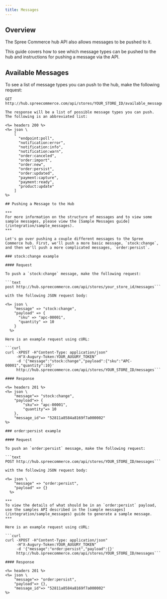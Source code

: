 ```yaml
---
title: Messages
---
```


## Overview

The Spree Commerce hub API also allows messages to be pushed to it.

This guide covers how to see which message types can be pushed to the hub and instructions for pushing a message via the API.

## Available Messages


To see a list of message types you can push to the hub, make the following request:

```text
GET http://hub.spreecommerce.com/api/stores/YOUR_STORE_ID/available_messages```

The response will be a list of possible message types you can push. The following is an abbreviated list:

<%= headers 200 %>
<%= json \
    [
      "endpoint:poll",
      "notification:error",
      "notification:info",
      "notification:warn",
      "order:canceled",
      "order:import",
      "order:new",
      "order:persist",
      "order:updated",
      "payment:capture",
      "payment:ready",
      "product:update"
    ]
%>

## Pushing a Message to the Hub

***
For more information on the structure of messages and to view some sample messages, please view the [Sample Messages guide](/integration/sample_messages).
***

Let's go over pushing a couple different messages to the Spree Commerce hub. First, we'll push a more basic message, `stock:change`, and then we'll push a more complicated messages, `order:persist`.

### stock:change example

#### Request

To push a `stock:change` message, make the following request:

```text
post http://hub.spreecommerce.com/api/stores/your_store_id/messages```

with the following JSON request body:

<%= json \
    "message" => "stock:change",
    "payload" => {
      "sku" => "apc-00001",
      "quantity" => 10
    }
  %>

Here is an example request using cURL:

```curl
curl -XPOST -H"Content-Type: application/json" 
     -H"X-Augury-Token:YOUR_AUGURY_TOKEN" 
     -d '{"message":"stock:change","payload":{"sku":"APC-00001","quantity":10}' 
     http://hub.spreecommerce.com/api/stores/YOUR_STORE_ID/messages```

#### Response

<%= headers 201 %>
<%= json \
    "message"=> "stock:change",
    "payload"=> {
        "sku"=> "apc-00001",
        "quantity"=> 10
    },
    "message_id"=> "52811a8584a8169f7a000002"
%>

### order:persist example

#### Request

To push an `order:persist` message, make the following request:

```text
POST http://hub.spreecommerce.com/api/stores/YOUR_STORE_ID/messages```

with the following JSON request body:

<%= json \
    "message" => "order:persist",
    "payload" => {}
  %>

***
To view the details of what should be in an `order:persist` payload, use the samples API described in the [sample messages](/integration/sample_messages) guide to generate a sample message.
***

Here is an example request using cURL:

```curl
curl -XPOST -H"Content-Type: application/json" 
     -H"X-Augury-Token:YOUR_AUGURY_TOKEN" 
     -d '{"message":"order:persist","payload":{}' 
     http://hub.spreecommerce.com/api/stores/YOUR_STORE_ID/messages```

#### Response

<%= headers 201 %>
<%= json \
    "message"=> "order:persist",
    "payload"=> {},
    "message_id"=> "52811a8584a8169f7a000002"
%>
